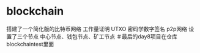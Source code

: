 # blockchain
搭建了一个简化版的比特币网络
工作量证明
UTXO
密码学数字签名
p2p网络
设置了三个节点
中心节点、钱包节点、矿工节点
＃最后的day8项目在仓库blockchaintest里面

